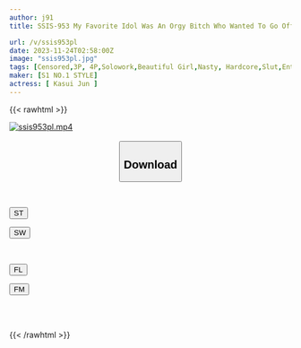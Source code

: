 ```yaml
---
author: j91
title: SSIS-953 My Favorite Idol Was An Orgy Bitch Who Wanted To Go Off-campaign (crying & Happy) Jun Kagami

url: /v/ssis953pl
date: 2023-11-24T02:58:00Z
image: "ssis953pl.jpg"
tags: [Censored,3P, 4P,Solowork,Beautiful Girl,Nasty, Hardcore,Slut,Entertainer	 ]
maker: [S1 NO.1 STYLE]
actress: [ Kasui Jun ]
---
```



{{< rawhtml >}}

<div class="video" data-videoid="KgBqklD163T0ykl">
    <a href="javascript:;">
        <img src="/v/ssis953pl/ssis953pl.jpg" width="WIDTH" height="HEIGHT" alt="ssis953pl.mp4" loading="lazy">
    </a>
</div>

<script type="text/javascript" src="https://j91.asia/asset/on-demand-st.js"></script>

<br>
  <link rel="stylesheet" href="https://j91.asia/asset/bs5.css">
  
  <center>
  <button class="btn btn-primary" type="button" data-bs-toggle="collapse" data-bs-target=".multi-collapse" aria-expanded="false" aria-controls="multiCollapseExample1 multiCollapseExample2"><h2>Download</h2></button></center>
</p>
<div class="row">
  <div class="col">
    <div class="collapse multi-collapse" id="multiCollapseExample1">
      <div class="card card-body">
	      	      <br>
<div class="buttons">  
<p><a href="https://streamtape.to/v/KgBqklD163T0ykl" target="_blank"><button class="btn-hover color-3"><i class="fa fa-download"></i> ST</button></a></p>
<p><a href="https://flaswish.com/bwen7t9wwqbs" target="_blank"><button class="btn-hover color-2"><i class="fa fa-download"></i> SW</button></a></p></div>
    </div>
  </div>
</div>
  <div class="col">
    <div class="collapse multi-collapse" id="multiCollapseExample2">
      <div class="card card-body">
	      <br>
<div class="buttons">
<p><a href="javascript:;" target="_blank"><button class="btn-hover color-9"><i class="fa fa-download"></i> FL</button></a></p>
<p><a href="javascript:;" target="_blank"><button class="btn-hover color-8"><i class="fa fa-download"></i> FM</button></a></p></div>
<br><br>
      </div>
    </div>
  </div>
</div>

{{< /rawhtml >}}
